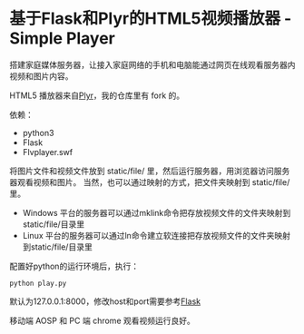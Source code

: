 # 基于Flask和Plyr的HTML5视频播放器 - Simple Player


搭建家庭媒体服务器，让接入家庭网络的手机和电脑能通过网页在线观看服务器内视频和图片内容。

HTML5 播放器来自[Plyr](https://github.com/selz/plyr)，我的仓库里有 fork 的。

依赖：
- python3
- Flask
- Flvplayer.swf

将图片文件和视频文件放到 static/file/ 里，然后运行服务器，用浏览器访问服务器观看视频和图片。
当然，也可以通过映射的方式，把文件夹映射到 static/file/ 里。
- Windows 平台的服务器可以通过mklink命令把存放视频文件的文件夹映射到static/file/目录里
- Linux 平台的服务器可以通过ln命令建立软连接把存放视频文件的文件夹映射到static/file/目录里

配置好python的运行环境后，执行：
```
python play.py
```

默认为127.0.0.1:8000，修改host和port需要参考[Flask](http://dormousehole.readthedocs.org/en/latest/)

移动端 AOSP 和 PC 端 chrome 观看视频运行良好。
